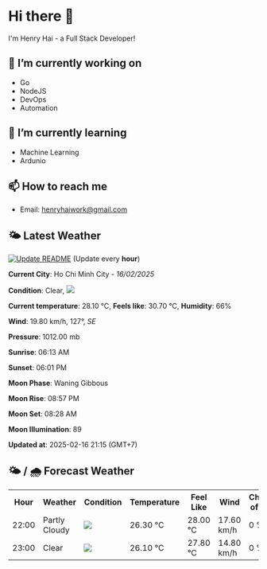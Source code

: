 # Hi there 👋

I'm Henry Hai - a Full Stack Developer!

## 🔭 I’m currently working on

- Go
- NodeJS
- DevOps
- Automation

## 🌱 I’m currently learning

- Machine Learning
- Ardunio

## 📫 How to reach me

- Email: <henryhaiwork@gmail.com>

## 🌤️ Latest Weather
[![Update README](https://github.com/henry0hai/henry0hai/actions/workflows/udpateReadme.yml/badge.svg)](https://github.com/henry0hai/henry0hai/actions/workflows/udpateReadme.yml)
(Update every **hour**)
<!-- CURRENT_WEATHER:START -->
**Current City**: Ho Chi Minh City - *16/02/2025*

**Condition**: Clear, <img src="https://cdn.weatherapi.com/weather/64x64/night/113.png"/>

**Current temperature**: 28.10 °C, **Feels like**: 30.70 °C, **Humidity**: 66%

**Wind**: 19.80 km/h, 127°, *SE*

**Pressure**: 1012.00 mb

**Sunrise**: 06:13 AM

**Sunset**: 06:01 PM

**Moon Phase**: Waning Gibbous

**Moon Rise**: 08:57 PM

**Moon Set**: 08:28 AM

**Moon Illumination**: 89

**Updated at**: 2025-02-16 21:15 (GMT+7)<!-- CURRENT_WEATHER:END -->

## 🌤️ / 🌧️ Forecast Weather
<!-- FORECAST_WEATHER:START -->
<table>
		<tr>
			<th>Hour</th>
			<th>Weather</th>
			<th>Condition</th>
			<th>Temperature</th>
			<th>Feel Like</th>
			<th>Wind</th>
			<th>Chance of Rain</th>
		</tr>
				<tr>
					<td>22:00</td>
					<td>Partly Cloudy </td>
					<td><img src='https://cdn.weatherapi.com/weather/64x64/night/116.png'/></td>
					<td>26.30 °C</td>
					<td>28.00 °C</td>
					<td>17.60 km/h</td>
					<td>0 %</td>
				</tr>
				<tr>
					<td>23:00</td>
					<td>Clear </td>
					<td><img src='https://cdn.weatherapi.com/weather/64x64/night/113.png'/></td>
					<td>26.10 °C</td>
					<td>27.80 °C</td>
					<td>14.80 km/h</td>
					<td>0 %</td>
				</tr>
</table>
<!-- FORECAST_WEATHER:END -->
